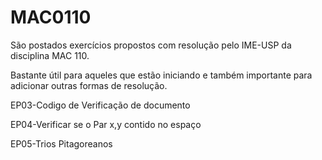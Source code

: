 # MAC0110
São postados exercícios propostos com resolução pelo IME-USP da disciplina MAC 110.

Bastante útil para aqueles que estão iniciando e também importante para adicionar outras formas de resolução.

EP03-Codigo de Verificação de documento

EP04-Verificar se o Par x,y contido no espaço  

EP05-Trios Pitagoreanos

